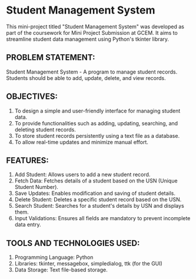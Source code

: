 # Student Management System
This mini-project titled "Student Management System" was developed as part of the coursework for Mini Project Submission at GCEM. 
It aims to streamline student data management using Python's tkinter library.

## PROBLEM STATEMENT:
Student Management System - A program to manage student records.
Students should be able to add, update, delete, and view records.

## OBJECTIVES:
1. To design a simple and user-friendly interface for managing student data.
2. To provide functionalities such as adding, updating, searching, and deleting student records.
3. To store student records persistently using a text file as a database.
4. To allow real-time updates and minimize manual effort.

## FEATURES:
1. Add Student: Allows users to add a new student record.
2. Fetch Data: Fetches details of a student based on the USN (Unique Student Number).
3. Save Updates: Enables modification and saving of student details.
4. Delete Student: Deletes a specific student record based on the USN.
5. Search Student: Searches for a student's details by USN and displays them.
6. Input Validations: Ensures all fields are mandatory to prevent incomplete data entry.

## TOOLS AND TECHNOLOGIES USED:
1. Programming Language: Python
2. Libraries: tkinter, messagebox, simpledialog, ttk (for the GUI)
3. Data Storage: Text file-based storage.
